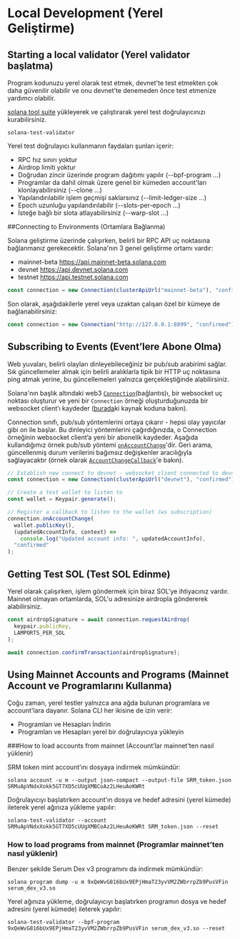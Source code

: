 # Local Development (Yerel Geliştirme)

## Starting a local validator (Yerel validator başlatma)

Program kodunuzu yerel olarak test etmek, devnet'te test etmekten çok daha güvenilir olabilir ve onu devnet'te denemeden önce test etmenize yardımcı olabilir.

[solana tool suite](/getting-started/installation.md#install-cli) yükleyerek ve çalıştırarak yerel test doğrulayıcınızı kurabilirsiniz.

```console
solana-test-validator
```

Yerel test doğrulayıcı kullanmanın faydaları şunları içerir:

- RPC hız sınırı yoktur
- Airdrop limiti yoktur
- Doğrudan zincir üzerinde program dağıtımı yapılır (--bpf-program ...)
- Programlar da dahil olmak üzere genel bir kümeden account'ları klonlayabilirsiniz (--clone ...)
- Yapılandırılabilir işlem geçmişi saklarsınız (--limit-ledger-size ...)
- Epoch uzunluğu yapılandırılabilir (--slots-per-epoch ...)
- İsteğe bağlı bir slota atlayabilirsiniz (--warp-slot ...)

##Connecting to Environments (Ortamlara Bağlanma)

Solana geliştirme üzerinde çalışırken, belirli bir RPC API uç noktasına bağlanmanız gerekecektir. Solana'nın 3 genel geliştirme ortamı vardır:

- mainnet-beta https://api.mainnet-beta.solana.com
- devnet https://api.devnet.solana.com
- testnet https://api.testnet.solana.com

```ts
const connection = new Connection(clusterApiUrl("mainnet-beta"), "confirmed");

```

Son olarak, aşağıdakilerle yerel veya uzaktan çalışan özel bir kümeye de bağlanabilirsiniz:

```ts
const connection = new Connection("http://127.0.0.1:8899", "confirmed");
```

## Subscribing to Events (Event’lere Abone Olma)

Web yuvaları, belirli olayları dinleyebileceğiniz bir pub/sub arabirimi sağlar. Sık güncellemeler almak için belirli aralıklarla tipik bir HTTP uç noktasına ping atmak yerine, bu güncellemeleri yalnızca gerçekleştiğinde alabilirsiniz.

Solana'nın başlık altındaki web3 [`Connection`](https://solana-labs.github.io/solana-web3.js/classes/Connection.html)(bağlantıs)ı, bir websocket uç noktası oluşturur ve yeni bir `Connection` örneği oluşturduğunuzda bir websocket client’ı kaydeder ([burada](https://github.com/solana-labs/solana-web3.js/blob/45923ca00e4cc1ed079d8e55ecbee83e5b4dc174/src/connection.ts#L2100)ki kaynak koduna bakın).

Connection sınıfı, pub/sub yöntemlerini ortaya çıkarır - hepsi olay yayıcılar gibi on ile başlar. Bu dinleyici yöntemlerini çağırdığınızda, o Connection örneğinin websocket client’a yeni bir abonelik kaydeder. Aşağıda kullandığımız örnek pub/sub yöntemi [`onAccountChange`](https://solana-labs.github.io/solana-web3.js/classes/Connection.html#onAccountChange)'dir. Geri arama, güncellenmiş durum verilerini bağımsız değişkenler aracılığıyla sağlayacaktır (örnek olarak [`AccountChangeCallback`](https://solana-labs.github.io/solana-web3.js/modules.html#AccountChangeCallback)'e bakın).

```ts
// Establish new connect to devnet - websocket client connected to devnet will also be registered here
const connection = new Connection(clusterApiUrl("devnet"), "confirmed");

// Create a test wallet to listen to
const wallet = Keypair.generate();

// Register a callback to listen to the wallet (ws subscription)
connection.onAccountChange(
  wallet.publicKey(),
  (updatedAccountInfo, context) =>
    console.log("Updated account info: ", updatedAccountInfo),
  "confirmed"
);
```

## Getting Test SOL (Test SOL Edinme)

Yerel olarak çalışırken, işlem göndermek için biraz SOL'ye ihtiyacınız vardır. Mainnet olmayan ortamlarda, SOL'u adresinize airdropla göndererek alabilirsiniz.

```ts
const airdropSignature = await connection.requestAirdrop(
  keypair.publicKey,
  LAMPORTS_PER_SOL
);

await connection.confirmTransaction(airdropSignature);
```


## Using Mainnet Accounts and Programs (Mainnet Account ve Programlarını Kullanma)

Çoğu zaman, yerel testler yalnızca ana ağda bulunan programlara ve account'lara dayanır. Solana CLI her ikisine de izin verir:

* Programları ve Hesapları İndirin
* Programları ve Hesapları yerel bir doğrulayıcıya yükleyin

###How to load accounts from mainnet (Account’lar mainnet’ten nasıl yüklenir)

SRM token mint account’ını dosyaya indirmek mümkündür:

```
solana account -u m --output json-compact --output-file SRM_token.json SRMuApVNdxXokk5GT7XD5cUUgXMBCoAz2LHeuAoKWRt

```

Doğrulayıcıyı başlatırken account'ın dosya ve hedef adresini (yerel kümede) ileterek yerel ağınıza yükleme yapılır:

```
solana-test-validator --account SRMuApVNdxXokk5GT7XD5cUUgXMBCoAz2LHeuAoKWRt SRM_token.json --reset

```

### How to load programs from mainnet (Programlar mainnet’ten nasıl yüklenir)

Benzer şekilde Serum Dex v3 programını da indirmek mümkündür:

```
solana program dump -u m 9xQeWvG816bUx9EPjHmaT23yvVM2ZWbrrpZb9PusVFin serum_dex_v3.so

```

Yerel ağınıza yükleme, doğrulayıcıyı başlatırken programın dosya ve hedef adresini (yerel kümede) ileterek yapılır:

```
solana-test-validator --bpf-program 9xQeWvG816bUx9EPjHmaT23yvVM2ZWbrrpZb9PusVFin serum_dex_v3.so --reset

```

